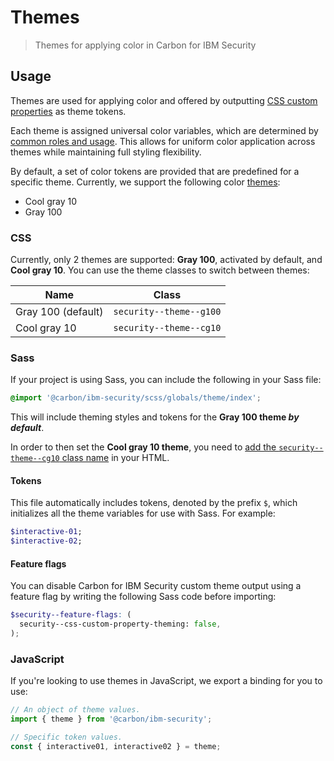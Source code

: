 # Themes

> Themes for applying color in Carbon for IBM Security

## Usage

Themes are used for applying color and offered by outputting [CSS custom properties](https://developer.mozilla.org/en-US/docs/Web/CSS/--*) as theme tokens.

Each theme is assigned universal color variables, which are determined by [common roles and usage](https://www.carbondesignsystem.com/guidelines/color/usage). This allows for uniform color application across themes while maintaining full styling flexibility.

By default, a set of color tokens are provided that are predefined for a specific theme. Currently, we support the following color [themes](themes.md):

- Cool gray 10
- Gray 100

### CSS

Currently, only 2 themes are supported: **Gray 100**, activated by default, and **Cool gray 10**. You can use the theme classes to switch between themes:

| Name               | Class                   |
| ------------------ | ----------------------- |
| Gray 100 (default) | `security--theme--g100` |
| Cool gray 10       | `security--theme--cg10` |

### Sass

If your project is using Sass, you can include the following in your Sass file:

```scss
@import '@carbon/ibm-security/scss/globals/theme/index';
```

This will include theming styles and tokens for the **Gray 100 theme _by default_**.

In order to then set the **Cool gray 10 theme**, you need to [add the `security--theme--cg10` class name](#css) in your HTML.

#### Tokens

This file automatically includes tokens, denoted by the prefix `$`, which initializes all the theme variables for use with Sass. For example:

```scss
$interactive-01;
$interactive-02;
```

#### Feature flags

You can disable Carbon for IBM Security custom theme output using a feature flag by writing the following Sass code before importing:

```scss
$security--feature-flags: (
  security--css-custom-property-theming: false,
);
```

### JavaScript

If you're looking to use themes in JavaScript, we export a binding for you to use:

```js
// An object of theme values.
import { theme } from '@carbon/ibm-security';

// Specific token values.
const { interactive01, interactive02 } = theme;
```
